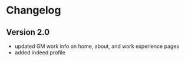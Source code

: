 # Changelog

## Version 2.0
- updated GM work info on home, about, and work experience pages
- added indeed profile